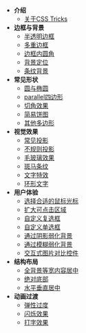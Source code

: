 - **介绍**
	- [关于CSS Tricks](/introduce.md)
- **边框与背景**
	- [半透明边框](/translucent-borders.md)
	- [多重边框](/multiple-borders.md)
	- [边框内圆角](/inner-rounding.md)
	- [背景定位](/extended-bg-position.md)
	- [条纹背景](/stripes-background.md)
- **常见形状**
	- [圆与椭圆](/ellipse.md)
	- [parallel四边形](/parallelogram.md)
	- [切角效果](/bevel-corners.md)
	- [简易饼图](/pie-chart.md)
	- [其他多边形](/polygon.md)
- **视觉效果**
	- [常见投影](/single-projection.md)
	- [不规则投影](/irregular-projection.md)
	- [毛玻璃效果](/frosted-glass.md)
	- [斑马条纹](/zebra-stripes.md)
	- [文字特效](/text-effects.md)
	- [环形文字](/circular-text.md)
- **用户体验**
	- [选择合适的鼠标光标](/mouse-cursor.md)
	- [扩大可点击区域](/extend-hit-area.md)
	- [自定义复选框](/custom-checkbox.md)
	- [自定义单选框](/custom-radio.md)
	- [通过阴影弱化背景](/shadow-weaken-background.md)
	- [通过模糊弱化背景](/blurry-weaken-background.md)
	- [交互式图片对比控件](/image-slider.md)
- **结构布局**
	- [全背景等宽内容居中](/fluid-fixed.md)
	- [绝对底部](/sticky-footer.md)
	- [水平垂直居中](/centering-known.md)
- **动画过渡**
	- [弹性过度](/elastic.md)
	- [闪烁效果](/blink.md)
	- [打字效果](/typing.md)
	<!-- - [掘金沸点点赞效果](hotspot-like) -->
